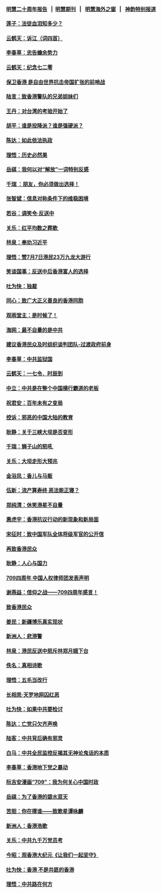 #### [明慧二十周年报告](https://github.com/gfw-breaker/mh-reports/blob/master/README.md?t=07210620) &nbsp;&nbsp;|&nbsp;&nbsp;[明慧期刊](https://github.com/gfw-breaker/mh-qikan) &nbsp;&nbsp;|&nbsp;&nbsp; [明慧海外之窗](https://github.com/gfw-breaker/mh-news/blob/master/README.md?t=07210620) &nbsp;&nbsp;|&nbsp;&nbsp; [神韵特别报道](https://github.com/gfw-breaker/mh-news/blob/master/shenyun.md?t=07210620) 

#### [莲子：法徒血泪知多少？](../pages/nsc993/n11397534.md?t=07210620) 

#### [云鹤天：诉江（词四首）](../pages/nsc993/n11397502.md?t=07210620) 

#### [李春草：忠告蟾余势力](../pages/nsc993/n11396852.md?t=07210620) 

#### [云鹤天：纪念七二零](../pages/nsc993/n11396646.md?t=07210620) 

#### [保卫香港 是自由世界抗击帝国扩张的前哨战](../pages/nsc993/n11393186.md?t=07210620) 

#### [陆言：致香港警队的兄弟姐妹们](../pages/nsc993/n11392281.md?t=07210620) 

#### [王丹：对台湾的考验开始了](../pages/nsc993/n11391258.md?t=07210620) 

#### [胡平：谁是投降派？谁是强硬派？](../pages/nsc993/n11391224.md?t=07210620) 

#### [陈达：如此依法执政](../pages/nsc993/n11388999.md?t=07210620) 

#### [理悟：历史必然果](../pages/nsc993/n11388741.md?t=07210620) 

#### [岳祺：我何以对“解放”一词特别反感](../pages/nsc993/n11385696.md?t=07210620) 

#### [千瑞 ：朋友，你必须做出选择！](../pages/nsc993/n11384949.md?t=07210620) 

#### [张智斌：信息对称条件下的维稳困境](../pages/nsc993/n11384812.md?t=07210620) 

#### [若谷：调笑令‧反送中](../pages/nsc993/n11383745.md?t=07210620) 

#### [关乐：红平均数之葬歌 ](../pages/nsc993/n11383498.md?t=07210620) 

#### [林泉：奉劝习近平](../pages/nsc993/n11383487.md?t=07210620) 

#### [理悟：赞7月7日港民23万九龙大游行](../pages/nsc993/n11383473.md?t=07210620) 

#### [笑谈国事：反送中后香港富人的选择](../pages/nsc993/n11382020.md?t=07210620) 

#### [吐为快：独裁](../pages/nsc993/n11382755.md?t=07210620) 

#### [同心：致广大正义善良的香港同胞](../pages/nsc993/n11382745.md?t=07210620) 

#### [观雨堂主：是时候了！](../pages/nsc993/n11382737.md?t=07210620) 

#### [海网：最不自量的是中共](../pages/nsc993/n11380440.md?t=07210620) 

#### [建议香港民众及时组织谈判团队-过渡政府前身](../pages/nsc993/n11379909.md?t=07210620) 

#### [李春草：中共监狱国](../pages/nsc993/n11378989.md?t=07210620) 

#### [云鹤天：一七令．时辰到](../pages/nsc993/n11379260.md?t=07210620) 

#### [中立：中共是在整个中国横行霸道的老板](../pages/nsc993/n11378382.md?t=07210620) 

#### [祝君安：百年未有之变局](../pages/nsc993/n11378376.md?t=07210620) 

#### [控诉：邪恶的中国大陆的教育](../pages/nsc993/n11378344.md?t=07210620) 

#### [耿静：关于三峡大坝是否变形](../pages/nsc993/n11375879.md?t=07210620) 

#### [千瑞：狮子山的怒吼 ](../pages/nsc993/n11375644.md?t=07210620) 

#### [关乐：大坝走形大预兆](../pages/nsc993/n11375629.md?t=07210620) 

#### [金浴凤：香儿与马贩](../pages/nsc993/n11375580.md?t=07210620) 

#### [伍新：流产算寿终  恶法能正寝？](../pages/nsc993/n11375581.md?t=07210620) 

#### [郑纯清：休笑港星不自量](../pages/nsc993/n11375555.md?t=07210620) 

#### [惠虎宇：香港抗议行动的新现象和新局面](../pages/nsc993/n11375501.md?t=07210620) 

#### [宋征时：致中国军队全体将级军官的公开信](../pages/nsc993/n11373354.md?t=07210620) 

#### [再致香港民众](../pages/nsc993/n11373870.md?t=07210620) 

#### [耿静：人心与国力](../pages/nsc993/n11373759.md?t=07210620) 

#### [709四周年 中国人权律师团发表声明](../pages/nsc993/n11373565.md?t=07210620) 

#### [谢燕益：信仰之战——709四周年感言！](../pages/nsc993/n11373388.md?t=07210620) 

#### [致香港民众](../pages/nsc993/n11373286.md?t=07210620) 

#### [姜民：新疆博乐真实现状](../pages/nsc993/n11371223.md?t=07210620) 

#### [新洲人：悲港警](../pages/nsc993/n11371174.md?t=07210620) 

#### [林泉：港民反送中怒斥林郑月娥下台](../pages/nsc993/n11370676.md?t=07210620) 

#### [佚名：真相诗歌](../pages/nsc993/n11370666.md?t=07210620) 

#### [理悟：五毛当改行](../pages/nsc993/n11369314.md?t=07210620) 

#### [长相思‧天罗地网囚红恶](../pages/nsc993/n11368444.md?t=07210620) 

#### [吐为快：如果中共要检讨](../pages/nsc993/n11368441.md?t=07210620) 

#### [陈达：亡党只欠齐声唤](../pages/nsc993/n11367838.md?t=07210620) 

#### [陆客：中共背后确有邪灵](../pages/nsc993/n11365263.md?t=07210620) 

#### [白马：中共全民监控反揭其无神论鬼话的本质](../pages/nsc993/n11365236.md?t=07210620) 

#### [李春草：香港地下党之暴动](../pages/nsc993/n11365210.md?t=07210620) 

#### [阮吉安漫画“709”：我为何关心中国时政](../pages/nsc993/n11362127.md?t=07210620) 

#### [岳祺：为了香港的碧水蓝天](../pages/nsc993/n11362627.md?t=07210620) 

#### [苦胆：你在撑谁——致歌星谭咏麟](../pages/nsc993/n11361348.md?t=07210620) 

#### [新洲人：香港浩歌](../pages/nsc993/n11361334.md?t=07210620) 

#### [关乐：中共九千万党员考](../pages/nsc993/n11361304.md?t=07210620) 

#### [今昭：观香港大纪元《让我们一起坚守》](../pages/nsc993/n11361244.md?t=07210620) 

#### [吐为快：香港  不是共匪的香港](../pages/nsc993/n11360918.md?t=07210620) 

#### [理悟：中共路在何方](../pages/nsc993/n11360509.md?t=07210620) 


